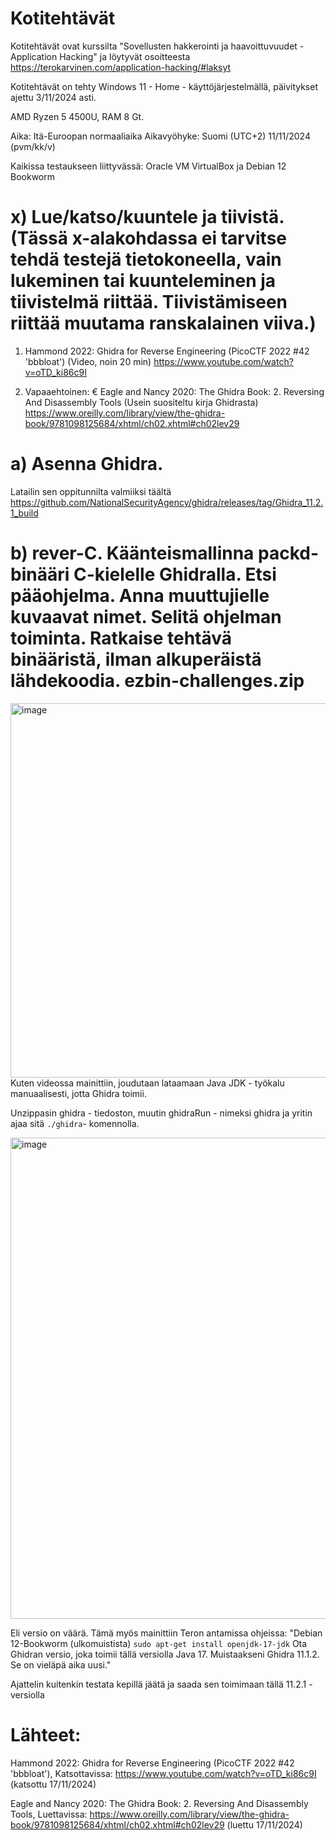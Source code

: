 # Kotitehtävät
Kotitehtävät ovat kurssilta "Sovellusten hakkerointi ja haavoittuvuudet - Application Hacking" ja löytyvät osoitteesta https://terokarvinen.com/application-hacking/#laksyt

Kotitehtävät on tehty Windows 11 - Home - käyttöjärjestelmällä, päivitykset ajettu 3/11/2024 asti.

AMD Ryzen 5 4500U, RAM 8 Gt.

Aika: Itä-Euroopan normaaliaika Aikavyöhyke: Suomi (UTC+2) 11/11/2024 (pvm/kk/v)

Kaikissa testaukseen liittyvässä:
Oracle VM VirtualBox ja Debian 12 Bookworm


# x) Lue/katso/kuuntele ja tiivistä. (Tässä x-alakohdassa ei tarvitse tehdä testejä tietokoneella, vain lukeminen tai kuunteleminen ja tiivistelmä riittää. Tiivistämiseen riittää muutama ranskalainen viiva.)

1) Hammond 2022: Ghidra for Reverse Engineering (PicoCTF 2022 #42 'bbbloat') (Video, noin 20 min) https://www.youtube.com/watch?v=oTD_ki86c9I



2) Vapaaehtoinen: € Eagle and Nancy 2020: The Ghidra Book: 2. Reversing And Disassembly Tools (Usein suositeltu kirja Ghidrasta) https://www.oreilly.com/library/view/the-ghidra-book/9781098125684/xhtml/ch02.xhtml#ch02lev29



# a) Asenna Ghidra.

Latailin sen oppitunnilta valmiiksi täältä https://github.com/NationalSecurityAgency/ghidra/releases/tag/Ghidra_11.2.1_build

# b) rever-C. Käänteismallinna packd-binääri C-kielelle Ghidralla. Etsi pääohjelma. Anna muuttujielle kuvaavat nimet. Selitä ohjelman toiminta. Ratkaise tehtävä binääristä, ilman alkuperäistä lähdekoodia. ezbin-challenges.zip

<img width="599" alt="image" src="https://github.com/user-attachments/assets/88f2570b-e61a-4ef3-b307-0feb4f55e1c7">
Kuten videossa mainittiin, joudutaan lataamaan Java JDK - työkalu manuaalisesti, jotta Ghidra toimii.

Unzippasin ghidra - tiedoston, muutin ghidraRun - nimeksi ghidra ja yritin ajaa sitä ```./ghidra```- komennolla.

<img width="770" alt="image" src="https://github.com/user-attachments/assets/e2921b49-99ad-46ec-bbf2-febc8e06aac1">

Eli versio on väärä. Tämä myös mainittiin Teron antamissa ohjeissa: "Debian 12-Bookworm (ulkomuistista)
```sudo apt-get install openjdk-17-jdk```
Ota Ghidran versio, joka toimii tällä versiolla Java 17. Muistaakseni Ghidra 11.1.2. Se on vieläpä aika uusi."

Ajattelin kuitenkin testata kepillä jäätä ja saada sen toimimaan tällä 11.2.1 - versiolla

# Lähteet: 
Hammond 2022: Ghidra for Reverse Engineering (PicoCTF 2022 #42 'bbbloat'), Katsottavissa:
https://www.youtube.com/watch?v=oTD_ki86c9I (katsottu 17/11/2024)

Eagle and Nancy 2020: The Ghidra Book: 2. Reversing And Disassembly Tools, Luettavissa:
https://www.oreilly.com/library/view/the-ghidra-book/9781098125684/xhtml/ch02.xhtml#ch02lev29 (luettu 17/11/2024)

